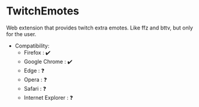# TwitchEmotes
Web extension that provides twitch extra emotes. Like ffz and bttv, but only for the user.

- Compatibility:
  * Firefox : ✔️
  * Google Chrome : ✔️
  * Edge : ❓
  * Opera : ❓
  * Safari : ❓
  * Internet Explorer : ❓
